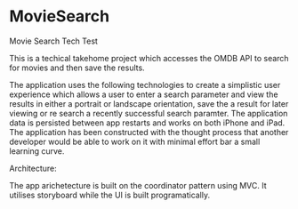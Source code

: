 # MovieSearch
Movie Search Tech Test

This is a techical takehome project which accesses the OMDB API to search for movies and then save the results. 

The application uses the following technologies to create a simplistic user experience which allows a user to enter a search parameter and view the results in either a portrait or landscape orientation, save the a result for later viewing or re search a recently successful search paramter. The application data is persisted between app restarts and works on both iPhone and iPad. The application has been constructed with the thought process that another developer would be able to work on it with minimal effort bar a small learning curve. 

Architecture:

The app arichetecture is built on the coordinator pattern using MVC. It utilises storyboard while the UI is built programatically. 
